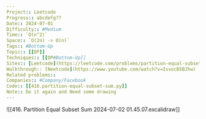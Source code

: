 ```yaml
---
Project:: Leetcode
Progress:: abcdefg??
Date:: 2024-07-01
Difficulty:: #Medium 
Time:: `O(n^2)`
Space:: `O(2n) -> O(n)`
Tags:: #Bottom-Up 
Topic:: [[DP]]
Techniques:: [[DP#Bottom-Up]]
Sites:: [Leetcode](https://leetcode.com/problems/partition-equal-subset-sum/description/)
Walkthrough:: [Neetcode](https://www.youtube.com/watch?v=IsvocB5BJhw)
Related problems:: 
Companies:: #Company/Facebook
Code:: [[416.partition-equal-subset-sum.py]]
Note:: Do it again and Need some drawing
---
```


![[416. Partition Equal Subset Sum 2024-07-02 01.45.07.excalidraw]]
